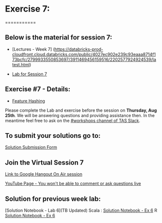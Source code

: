 # Exercise 7:
===========

## Below is the material for session 7:
- [Lectures - Week 7] (https://databricks-prod-cloudfront.cloud.databricks.com/public/4027ec902e239c93eaaa8714f173bcfc/2799933550853697/3911469456159516/2202577924924539/latest.html)

- [Lab for Session 7](https://databricks-prod-cloudfront.cloud.databricks.com/public/4027ec902e239c93eaaa8714f173bcfc/2799933550853697/3911469456159528/2202577924924539/latest.html)

## Exercise #7 - Details:
- [Feature Hashing](https://databricks-prod-cloudfront.cloud.databricks.com/public/4027ec902e239c93eaaa8714f173bcfc/2799933550853697/2350983992345120/2202577924924539/latest.html)

Please complete the Lab and exercise before the session on **Thursday, Aug 25th**. 
We will be answering questions and providing assistance then.
In the meantime feel free to ask on the [#workshops channel of TAS Slack](https://torontoapachespark.slack.com/messages/workshops/).

## To submit your solutions go to:
[Solution Submission Form](https://goo.gl/forms/sJFjo6sAvS2MzoqE2)

## Join the Virtual Session 7
[Link to Google Hangout On Air session](https://plus.google.com/events/c6q4klgaeuti3j5j74m69lb2ch8)

[YouTube Page - You won't be able to comment or ask questions live](http://www.youtube.com/watch?v=kt2awjG0zg4)

## Solution for previous week lab:
[Solution Notebook - Lab 6](TB Updated)
Scala : [Solution Notebook - Ex 6](https://databricks-prod-cloudfront.cloud.databricks.com/public/4027ec902e239c93eaaa8714f173bcfc/1045646855528506/2367941891846283/1387894455626278/latest.html)
R [Solution Notebook - Ex 6](https://databricks-prod-cloudfront.cloud.databricks.com/public/4027ec902e239c93eaaa8714f173bcfc/8122459673715921/932976993320889/2531719484635850/latest.html)


